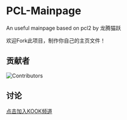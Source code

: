 # PCL-Mainpage

An useful mainpage based on pcl2 by 龙腾猫跃

欢迎Fork此项目，制作你自己的主页文件！

## 贡献者

![Contributors](https://contrib.rocks/image?repo=MFn233/PCL-Mainpage)

## 讨论

[点击加入KOOK频道](https://kook.top/uu1fvv)
